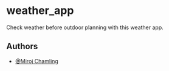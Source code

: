 # weather_app

Check weather before outdoor planning with this weather app.

## Authors

- [@Miroj Chamling](https://github.com/Miroj-chamling)
